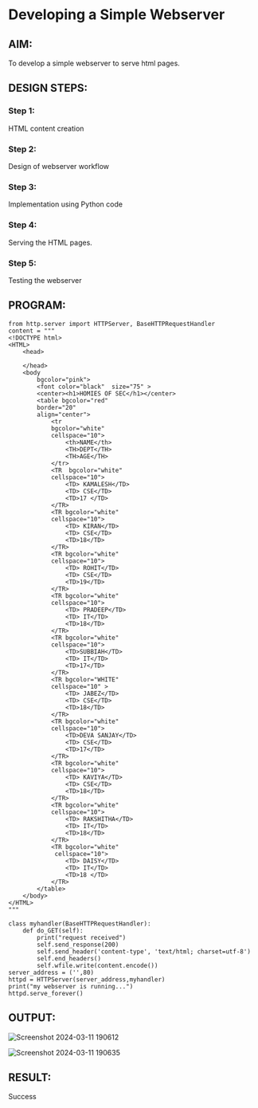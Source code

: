 # Developing a Simple Webserver
## AIM:
To develop a simple webserver to serve html pages.

## DESIGN STEPS:
### Step 1: 
HTML content creation
### Step 2:
Design of webserver workflow
### Step 3:
Implementation using Python code
### Step 4:
Serving the HTML pages.
### Step 5:
Testing the webserver

## PROGRAM:
```
from http.server import HTTPServer, BaseHTTPRequestHandler
content = """
<!DOCTYPE html>
<HTML>
    <head>
        
    </head>
    <body
        bgcolor="pink">
        <font color="black"  size="75" >
        <center><h1>HOMIES OF SEC</h1></center>
        <table bgcolor="red"
        border="20" 
        align="center">
            <tr
            bgcolor="white"
            cellspace="10">
                <th>NAME</th>
                <TH>DEPT</TH>
                <TH>AGE</TH>
            </tr>
            <TR  bgcolor="white"
            cellspace="10">
                <TD> KAMALESH</TD>
                <TD> CSE</TD>
                <TD>17 </TD>
            </TR>
            <TR bgcolor="white"
            cellspace="10">
                <TD> KIRAN</TD>
                <TD> CSE</TD>
                <TD>18</TD>
            </TR>
            <TR bgcolor="white"
            cellspace="10">
                <TD> ROHIT</TD>
                <TD> CSE</TD>
                <TD>19</TD>
            </TR>
            <TR bgcolor="white"
            cellspace="10">
                <TD> PRADEEP</TD>
                <TD> IT</TD>
                <TD>18</TD>
            </TR>
            <TR bgcolor="white"
            cellspace="10">
                <TD>SUBBIAH</TD>
                <TD> IT</TD>
                <TD>17</TD>
            </TR>
            <TR bgcolor="WHITE"
            cellspace="10" >
                <TD> JABEZ</TD>
                <TD> CSE</TD>
                <TD>18</TD>
            </TR>
            <TR bgcolor="white"
            cellspace="10">
                <TD>DEVA SANJAY</TD>
                <TD> CSE</TD>
                <TD>17</TD>
            </TR>
            <TR bgcolor="white"
            cellspace="10">
                <TD> KAVIYA</TD>
                <TD> CSE</TD>
                <TD>18</TD>
            </TR>
            <TR bgcolor="white"
            cellspace="10">
                <TD> RAKSHITHA</TD>
                <TD> IT</TD>
                <TD>18</TD>
            </TR>
            <TR bgcolor="white"
             cellspace="10">
                <TD> DAISY</TD>
                <TD> IT</TD>
                <TD>18 </TD>
            </TR>
        </table>
    </body>
</HTML>
"""

class myhandler(BaseHTTPRequestHandler):
    def do_GET(self):
        print("request received")
        self.send_response(200)
        self.send_header('content-type', 'text/html; charset=utf-8')
        self.end_headers()
        self.wfile.write(content.encode())
server_address = ('',80)
httpd = HTTPServer(server_address,myhandler)
print("my webserver is running...")
httpd.serve_forever()
```


## OUTPUT:

![Screenshot 2024-03-11 190612](https://github.com/sakamalesh/simplewebserver2/assets/149148235/b4c39671-36d5-4a31-a2bb-1e73db8063f5)

![Screenshot 2024-03-11 190635](https://github.com/sakamalesh/simplewebserver2/assets/149148235/6ab8f2be-a17d-4968-b870-41d0f5c3007b)

## RESULT:
Success
